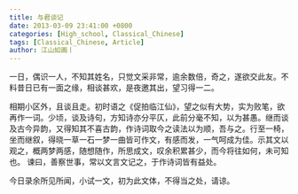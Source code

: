 ```yaml
---
title: 与君谈记
date: 2013-03-09 23:41:00 +0800
categories: [High_school, Classical_Chinese]
tags: [Classical_Chinese, Article]
author: 江山如画丨
---
```


一日，偶识一人，不知其姓名，只觉文采非常，逾余数倍，奇之，遂欲交此友。不料昔日已有一面之缘，相谈甚欢，是夜邀其出，望习得一二。

相期小区外，且谈且走。初时语之《促拍临江仙》，望之似有大势，实为败笔，欲再作一词。少顷，谈及诗句，方知诗亦分平仄，此前分毫不知，以为甚愚。继而谈及古今异韵，又得知其不喜古韵，作诗词取今之读法以为顺，吾与之。行至一椅，坐而继叙，得晓一草一石一梦一曲皆可作文，有感而发，一气呵成为佳。示其文以观之，概两梦两感，随想随作，所思成文，叹余积累甚少，而今将往如何，未可知也。 谏曰，善察世事，常以文言文记之，于作诗词皆有益处。

今日录余所见所闻，小试一文，初为此文体，不得当之处，请谅。